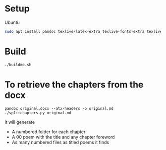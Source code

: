 # Setup

Ubuntu

```bash
sudo apt install pandoc texlive-latex-extra texlive-fonts-extra texlive-lang-spanish ttf-mscorefonts-installer texlive-humanities
```

# Build

```bash
./buildme.sh
```

# To retrieve the chapters from the docx

```
pandoc original.docx --atx-headers -o original.md
./splitchapters.py original.md
```

It will generate

- A numbered folder for each chapter
- A 00 poem with the title and any chapter foreword
- As many numbered files as titled poems it finds


